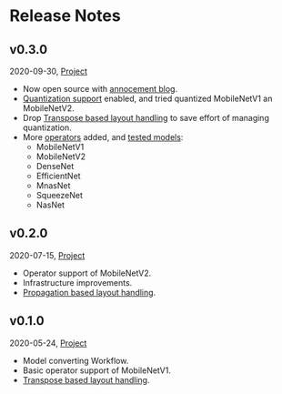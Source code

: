 Release Notes
=============


## v0.3.0

2020-09-30, [Project](https://github.com/jackwish/tflite2onnx/projects/4)

* Now open source with [annocement blog](https://jackwish.net/2020/Convert-TensorFlow-Lite-models-to-ONNX.html).
* [Quantization support](https://github.com/jackwish/tflite2onnx/issues/10) enabled, and tried quantized MobileNetV1 an MobileNetV2.
* Drop [Transpose based layout handling](https://github.com/jackwish/tflite2onnx/issues/2) to save effort of managing quantization.
* More [operators](https://github.com/jackwish/tflite2onnx/blob/master/docs/operator-support-status.md) added, and [tested models](https://github.com/jackwish/tflite2onnx/tree/more-model-test/assets/networks):
  * MobileNetV1
  * MobileNetV2
  * DenseNet
  * EfficientNet
  * MnasNet
  * SqueezeNet
  * NasNet

## v0.2.0

2020-07-15, [Project](https://github.com/jackwish/tflite2onnx/projects/2)

* Operator support of MobileNetV2.
* Infrastructure improvements.
* [Propagation based layout handling](https://github.com/jackwish/tflite2onnx/issues/2).


## v0.1.0

2020-05-24, [Project](https://github.com/jackwish/tflite2onnx/projects/1)

* Model converting Workflow.
* Basic operator support of MobileNetV1.
* [Transpose based layout handling](https://github.com/jackwish/tflite2onnx/issues/2).
